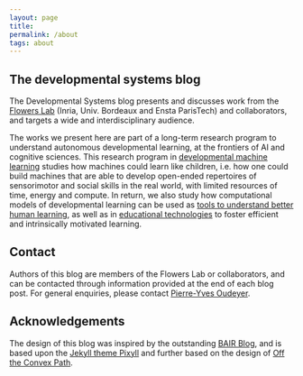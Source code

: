 ```yaml
---
layout: page
title: 
permalink: /about
tags: about
---
```


## The developmental systems blog
The Developmental Systems blog presents and discusses work from the [Flowers Lab](https://flowers.inria.fr) (Inria, Univ. Bordeaux and Ensta ParisTech) and collaborators, and targets a wide and interdisciplinary audience. 

The works we present here are part of a long-term research program to understand autonomous developmental learning, at the frontiers of AI and cognitive sciences. This research program in [developmental machine learning](https://www.youtube.com/watch?v=7bJ0fnvPLaA&feature=emb_logo) studies how machines could learn like children, i.e. how one could build machines that are able to develop open-ended repertoires of sensorimotor and social skills in the real world, with limited resources of time, energy and compute. In return, we also study how computational models of developmental learning can be used as [tools to understand better human learning](http://www.pyoudeyer.com/oudeyerWiley16.pdf), as well as in [educational technologies](http://www.pyoudeyer.com/oudeyerGottliebLopesPBR16.pdf) to foster efficient and intrinsically motivated learning. 

## Contact

Authors of this blog are members of the Flowers Lab or collaborators, and can be contacted through information provided at the end of each blog post. For general enquiries, please contact [Pierre-Yves Oudeyer](http://www.pyoudeyer.com). 

## Acknowledgements

The design of this blog was inspired by the outstanding [BAIR Blog](https://bair.berkeley.edu/blog/), and is based upon the [Jekyll theme Pixyll](https://github.com/johnotander/pixyll) and further based on the design of [Off the Convex Path](https://www.offconvex.org/).
